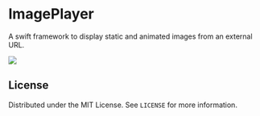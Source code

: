 # ImagePlayer

A swift framework to display static and animated images from an external URL.

![](Simulator_Screen_Recording_iPhone12Pro.gif)

## License

Distributed under the MIT License. See `LICENSE` for more information.

